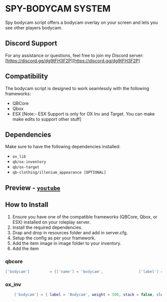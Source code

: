 # SPY-BODYCAM SYSTEM
Spy bodycam script offers a bodycam overlay on your screen and lets you see other players bodycam.

## Discord Support
For any assistance or questions, feel free to join my Discord server: [https://discord.gg/dg9tFH3F2P](https://discord.gg/dg9tFH3F2P)

## Compatibility
The bodycam script is designed to work seamlessly with the following frameworks:
- QBCore
- Qbox
- ESX [Note:- ESX Support is only for OX Inv and Target. You can make make edits to support other stuff]

## Dependencies
Make sure to have the following dependencies installed:
- `ox_lib`
- `qb/ox-inventory`
- `qb/ox-target`
- `qb-clothing/illenium_appearance [OPTIONAL]`

## Preview - [`youtube`](https://youtu.be/n4S_a9JKzFw)

## How to Install
1. Ensure you have one of the compatible frameworks (QBCore, Qbox, or ESX) installed on your roleplay server.
2. Install the required dependencies.
3. Drap and drop in resources folder and add in server.cfg.
4. Setup the config as per your framework.
5. Add the item image in image folder to your inventory.
6. Add the item
 
### qbcore
```lua
['bodycam'] 		= {['name'] = 'bodycam', 			    ['label'] = 'Bodycam', 		['weight'] = 500, 		['type'] = 'item', 		['image'] = 'bodycam.png', 	    ['unique'] = true, 	    ['useable'] = true, 	['shouldClose'] = true,	   ['combinable'] = nil,   ['description'] = 'Bodycam for authorized personnel only'},
```
### ox_inv
```lua
	['bodycam'] = { label = 'Bodycam', weight = 500, stack = false, close = true },
```
